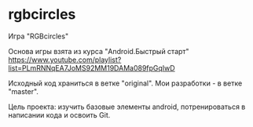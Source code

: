 # rgbcircles
Игра "RGBcircles"

Основа игры взята из курса "Android.Быстрый старт"
https://www.youtube.com/playlist?list=PLmRNNqEA7JoMS92MM19DAMa089fpGqIwD

Исходный код храниться в ветке "original". Мои разработки - в ветке "master".

Цель проекта: изучить базовые элементы android, потренироваться в написании кода и освоить Git.
